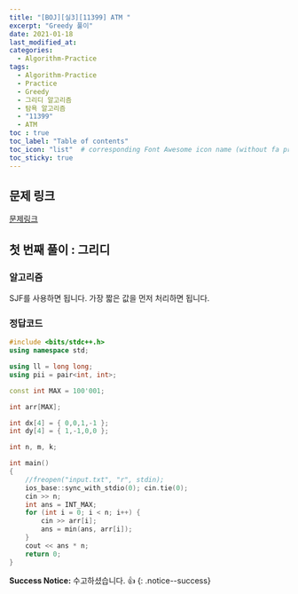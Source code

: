 ```yaml
---
title: "[BOJ][실3][11399] ATM "
excerpt: "Greedy 풀이"
date: 2021-01-18
last_modified_at:
categories:
  - Algorithm-Practice
tags:
  - Algorithm-Practice
  - Practice
  - Greedy
  - 그리디 알고리즘
  - 탐욕 알고리즘
  - "11399"
  - ATM
toc : true
toc_label: "Table of contents"
toc_icon: "list"  # corresponding Font Awesome icon name (without fa prefix)
toc_sticky: true
---
```


## 문제 링크

[문제링크](https://www.acmicpc.net/problem/11399)  

## 첫 번째 풀이 : 그리디

### 알고리즘

SJF를 사용하면 됩니다. 가장 짧은 값을 먼저 처리하면 됩니다.  

### 정답코드  

```cpp
#include <bits/stdc++.h>
using namespace std;

using ll = long long;
using pii = pair<int, int>;

const int MAX = 100'001;

int arr[MAX];

int dx[4] = { 0,0,1,-1 };
int dy[4] = { 1,-1,0,0 };

int n, m, k;

int main()
{
	//freopen("input.txt", "r", stdin);
	ios_base::sync_with_stdio(0); cin.tie(0);
	cin >> n;
	int ans = INT_MAX;
	for (int i = 0; i < n; i++) {
		cin >> arr[i];
		ans = min(ans, arr[i]);
	}
	cout << ans * n;
	return 0;
}

```


**Success Notice:**
수고하셨습니다. :+1:
{: .notice--success}